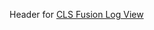 Header for [CLS Fusion Log View]

[CLS Fusion Log View]:https://github.com/Harry23Hirsch/ClsFusionLogView
